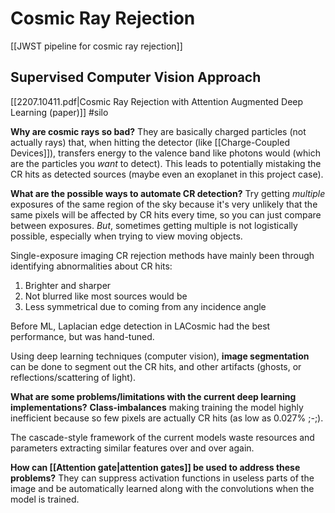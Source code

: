 # Cosmic Ray Rejection

[[JWST pipeline for cosmic ray rejection]]

## Supervised Computer Vision Approach
[[2207.10411.pdf|Cosmic Ray Rejection with Attention Augmented Deep Learning (paper)]] #silo

**Why are cosmic rays so bad?** 
They are basically charged particles (not actually rays) that, when hitting the detector (like [[Charge-Coupled Devices]]), transfers energy to the valence band like photons would (which are the particles you *want* to detect). This leads to potentially mistaking the CR hits as detected sources (maybe even an exoplanet in this project case).

**What are the possible ways to automate CR detection?**
Try getting *multiple* exposures of the same region of the sky because it's very unlikely that the same pixels will be affected by CR hits every time, so you can just compare between exposures. *But*, sometimes getting multiple is not logistically possible, especially when trying to view moving objects.

Single-exposure imaging CR rejection methods have mainly been through identifying abnormalities about CR hits:
1. Brighter and sharper
2. Not blurred like most sources would be
3. Less symmetrical due to coming from any incidence angle

Before ML, Laplacian edge detection in LACosmic had the best performance, but was hand-tuned. 

Using deep learning techniques (computer vision), **image segmentation** can be done to segment out the CR hits, and other artifacts (ghosts, or reflections/scattering of light).

**What are some problems/limitations with the current deep learning implementations?**
**Class-imbalances** making training the model highly inefficient because so few pixels are actually CR hits (as low as 0.027% ;-;). 

The cascade-style framework of the current models waste resources and parameters extracting similar features over and over again.

**How can [[Attention gate|attention gates]] be used to address these problems?**
They can suppress activation functions in useless parts of the image and be automatically learned along with the convolutions when the model is trained.